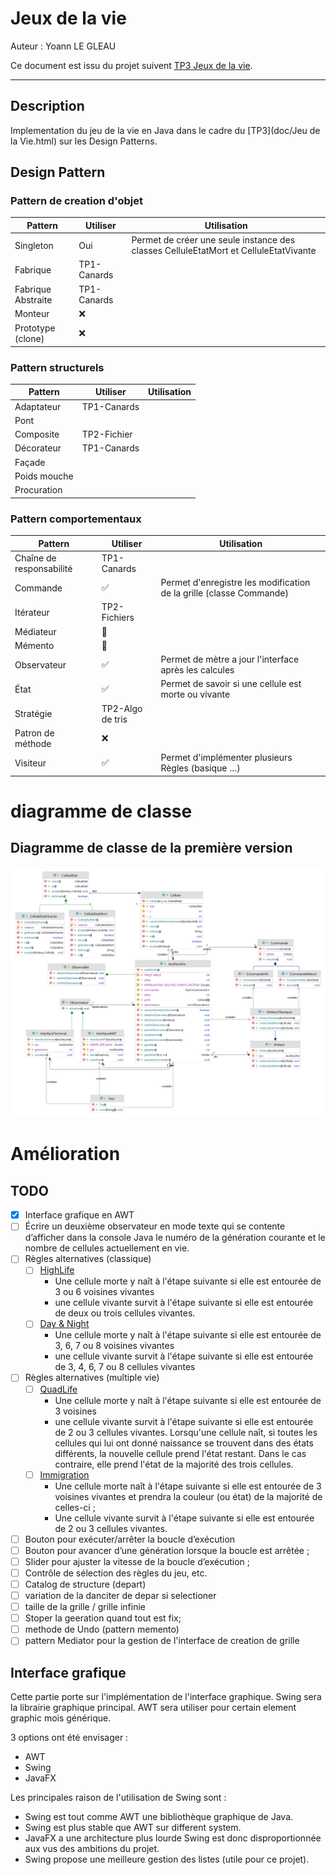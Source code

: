 # Jeux de la vie
Auteur : Yoann LE GLEAU 

Ce document est issu du projet suivent [TP3 Jeux de la vie](https://github.com/yoannlegleau/DesingPatternL3/tree/master/src/jeu_de_la_vie).

---

## Description
Implementation du jeu de la vie en Java dans le cadre du [TP3](doc/Jeu de la Vie.html) sur les Design Patterns.

## Design Pattern

### Pattern de creation d'objet
| Pattern            | Utiliser   | Utilisation                                                                          |
|--------------------|------------| ------------------------------------------------------------------------------------ |
| Singleton          | Oui        | Permet de créer une seule instance des classes CelluleEtatMort et CelluleEtatVivante |
| Fabrique           | TP1-Canards |                                                                                      |
| Fabrique Abstraite | TP1-Canards |                                                                                      |
| Monteur            | ❌          |                                                                                      |
| Prototype (clone)  | ❌          |                                                                                      |

### Pattern structurels
| Pattern      | Utiliser    | Utilisation |
| ------------ | ----------- | ----------- |
| Adaptateur   | TP1-Canards |             |
| Pont         |             |             |
| Composite    | TP2-Fichier |             |
| Décorateur   | TP1-Canards |             |
| Façade       |             |             |
| Poids mouche |             |             |
| Procuration  |             |             |

### Pattern comportementaux
| Pattern                  | Utiliser         | Utilisation                                                         |
| ------------------------ |------------------| ------------------------------------------------------------------- |
| Chaîne de responsabilité | TP1-Canards      |                                                                     |
| Commande                 | ✅                | Permet d'enregistre les modification de la grille (classe Commande) |
| Itérateur                | TP2-Fichiers     |                                                                     |
| Médiateur                | 🧠               |                                                                     |
| Mémento                  | 🧠               |                                                                     |
| Observateur              | ✅                | Permet de mètre a jour l'interface après les calcules               |
| État                     | ✅                | Permet de savoir si une cellule est morte ou vivante                |
| Stratégie                | TP2-Algo de tris |                                                                     |
| Patron de méthode        | ❌                |                                                                     |
| Visiteur                 | ✅               | Permet d'implémenter plusieurs Règles (basique …)                   |


# diagramme de classe

## Diagramme de classe de la première version
![Diagramme de classe de la première version](doc/package.png)


# Amélioration

## TODO
- [x] Interface grafique en AWT
- [ ] Écrire un deuxième observateur en mode texte qui se contente d’afficher dans la console Java le numéro de la génération courante et le nombre de cellules actuellement en vie.
- [ ] Règles alternatives (classique)
  - [ ] [HighLife](https://fr.wikipedia.org/wiki/HighLife_(automate_cellulaire))
    - Une cellule morte y naît à l'étape suivante si elle est entourée de 3 ou 6 voisines vivantes
    - une cellule vivante survit à l'étape suivante si elle est entourée de deux ou trois cellules vivantes.
  - [ ] [Day & Night](https://fr.wikipedia.org/wiki/Day_%26_Night)
    - Une cellule morte y naît à l'étape suivante si elle est entourée de 3, 6, 7 ou 8 voisines vivantes
    -  une cellule vivante survit à l'étape suivante si elle est entourée de 3, 4, 6, 7 ou 8 cellules vivantes
- [ ] Règles alternatives (multiple vie)
  - [ ] [QuadLife](https://fr.wikipedia.org/wiki/QuadLife)
    - Une cellule morte y naît à l'étape suivante si elle est entourée de 3 voisines
    - une cellule vivante survit à l'étape suivante si elle est entourée de 2 ou 3 cellules vivantes.
Lorsqu'une cellule naît, si toutes les cellules qui lui ont donné naissance se trouvent dans des états différents, la nouvelle cellule prend l'état restant. Dans le cas contraire, elle prend l'état de la majorité des trois cellules.
  - [ ] [Immigration](https://fr.wikipedia.org/wiki/Immigration_(automate_cellulaire))
    - Une cellule morte naît à l'étape suivante si elle est entourée de 3 voisines vivantes et prendra la couleur (ou état) de la majorité de celles-ci ;
    - Une cellule vivante survit à l'étape suivante si elle est entourée de 2 ou 3 cellules vivantes.
- [ ] Bouton pour exécuter/arrêter la boucle d’exécution
- [ ] Bouton pour avancer d’une génération lorsque la boucle est arrêtée ;
- [ ] Slider pour ajuster la vitesse de la boucle d’exécution ;
- [ ] Contrôle de sélection des règles du jeu, etc.
- [ ] Catalog de structure (depart)
- [ ] variation de la danciter de depar si selectioner
- [ ] taille de la grille / grille infinie
- [ ] Stoper la geeration quand tout est fix;
- [ ] methode de Undo (pattern memento)
- [ ] pattern Mediator pour la gestion de l'interface de creation de grille

## Interface grafique

Cette partie porte sur l'implémentation de l'interface graphique.
Swing sera la librairie graphique principal.
AWT sera utiliser pour certain element graphic mois générique.

3 options ont été envisager :
- AWT
- Swing
- JavaFX

Les principales raison de l'utilisation de Swing sont :
- Swing est tout comme AWT une bibliothèque graphique de Java.
- Swing est plus stable que AWT sur different system.
- JavaFX a une architecture plus lourde Swing est donc disproportionnée aux vus des ambitions du projet.
- Swing propose une meilleure gestion des listes (utile pour ce projet).





